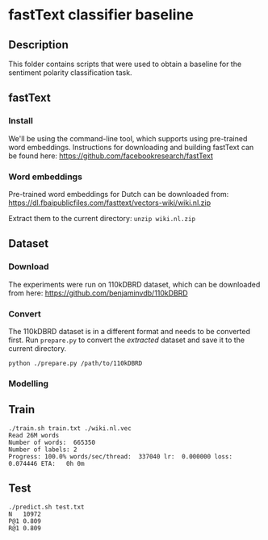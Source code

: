 # fastText classifier baseline

## Description

This folder contains scripts that were used to obtain a baseline for the sentiment polarity classification task.

## fastText

### Install

We'll be using the command-line tool, which supports using pre-trained word embeddings. Instructions for downloading and building fastText can be found here: https://github.com/facebookresearch/fastText

### Word embeddings

Pre-trained word embeddings for Dutch can be downloaded from: https://dl.fbaipublicfiles.com/fasttext/vectors-wiki/wiki.nl.zip

Extract them to the current directory: `unzip wiki.nl.zip`

## Dataset

### Download

The experiments were run on 110kDBRD dataset, which can be downloaded from here: https://github.com/benjaminvdb/110kDBRD

### Convert

The 110kDBRD dataset is in a different format and needs to be converted first. Run `prepare.py` to convert the *extracted* dataset and save it to the current directory.

````
python ./prepare.py /path/to/110kDBRD
```` 

### Modelling

## Train

````
./train.sh train.txt ./wiki.nl.vec
Read 26M words
Number of words:  665350
Number of labels: 2
Progress: 100.0% words/sec/thread:  337040 lr:  0.000000 loss:  0.074446 ETA:   0h 0m
````

## Test

````
./predict.sh test.txt
N	10972
P@1	0.809
R@1	0.809
````